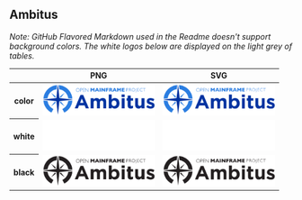 ## Ambitus

*Note: GitHub Flavored Markdown used in the Readme doesn't support background colors. The white logos below are displayed on the light grey of tables.*

<table class="logos-table">
	<thead>
		<tr>
			<th></th>
			<th>PNG</th>
			<th>SVG</th>
		</tr>
	</thead>	
    <tbody>
		<tr>
			<th>color</th>
			<td><a href="color/ambitus-color.png" download><img src="color/ambitus-color.png" width="200"></a></td>
			<td><a href="color/ambitus-color.svg" download><img src="color/ambitus-color.svg" width="200"></a></td>
		</tr>
		<tr>
			<th>white</th>
			<td><a href="white/ambitus-white.png" download><img src="white/ambitus-white.png" width="200"></a></td>
			<td><a href="white/ambitus-white.svg" download><img src="white/ambitus-white.svg" width="200"></a></td>
		</tr>
		<tr>
			<th>black</th>
			<td><a href="black/ambitus-black.png" download><img src="black/ambitus-black.png" width="200"></a></td>
			<td><a href="black/ambitus-black.svg" download><img src="black/ambitus-black.svg" width="200"></a></td>
		</tr>
	</tbody>	
</table>



